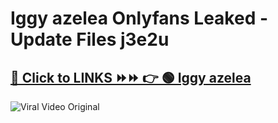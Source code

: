 
 # Iggy azelea Onlyfans Leaked - Update Files j3e2u

## <h2><a href="https://clipsfans.com/Iggy_azelea&ref=git">🔗 Click to LINKS ⏩⏩ 👉 🟢 Iggy azelea </a></h2>

<a href="https://clipsfans.com/Iggy_azelea&ref=git" rel="nofollow" data-target="animated-image.originalLink"><img src="https://i.ibb.co.com/xMMVF88/686577567.gif" alt="Viral Video Original" style="max-width: 100%; display: inline-block;" data-target="animated-image.originalImage"></a>

